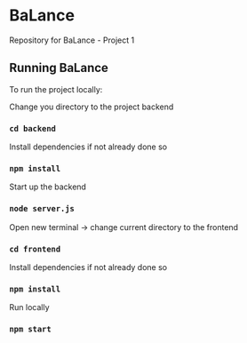 # BaLance
Repository for BaLance - Project 1

## Running BaLance
To run the project locally:

Change you directory to the project backend
### `cd backend`
Install dependencies if not already done so 
### `npm install`
Start up the backend
###  `node server.js`

Open new terminal -> change current directory to the frontend
### `cd frontend`
Install dependencies if not already done so
### `npm install`
Run locally 
### `npm start`

